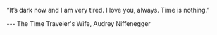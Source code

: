 
“It’s dark now and I am very tired.
I love you, always. 
Time is nothing.”

---  The Time Traveler's Wife, Audrey Niffenegger


